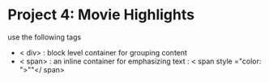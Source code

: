 # Project 4: Movie Highlights 
 use the following tags 
 - < div> : block level container for grouping content 
 - < span> : an inline container for emphasizing text : < span style ="color: ">""</ span>